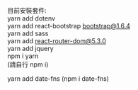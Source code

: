 目前安裝套件:<br>
yarn add dotenv<br>
yarn add  react-bootstrap bootstrap@1.6.4<br>
yarn add sass<br>
yarn add react-router-dom@5.3.0<br>
yarn add jquery<br>
npm i yarn<br>
(請自行 npm i)

yarn add date-fns (npm i date-fns)
